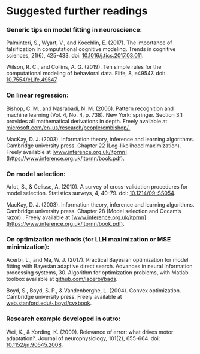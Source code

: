 # Suggested further readings 

### Generic tips on model fitting in neuroscience: 

Palminteri, S., Wyart, V., and Koechlin, E. (2017). The importance of falsification in computational cognitive modeling. Trends in cognitive sciences, 21(6), 425-433. doi: [10.1016/j.tics.2017.03.011](https://doi.org/10.1016/j.tics.2017.03.011).

Wilson, R. C., and Collins, A. G. (2019). Ten simple rules for the computational modeling of behavioral data. Elife, 8, e49547. doi: [10.7554/eLife.49547](https://doi.org/10.7554/eLife.49547).

### On linear regression: 

Bishop, C. M., and Nasrabadi, N. M. (2006). Pattern recognition and machine learning (Vol. 4, No. 4, p. 738). New York: springer. Section 3.1 provides all mathematical derivations in depth. Freely available at [microsoft.com/en-us/research/people/cmbishop/ ](https://www.microsoft.com/en-us/research/people/cmbishop/).

MacKay, D. J. (2003). Information theory, inference and learning algorithms. Cambridge university press. Chapter 22 (Log-likelihood maximization). Freely available at [www.inference.org.uk/itprnn](https://www.inference.org.uk/itprnn/book.pdf).

### On model selection: 

Arlot, S., & Celisse, A. (2010). A survey of cross-validation procedures for model selection. Statistics surveys, 4, 40-79. doi: [10.1214/09-SS054](https://doi.org/10.1214/09-SS054).

MacKay, D. J. (2003). Information theory, inference and learning algorithms. Cambridge university press. Chapter 28 (Model selection and Occam’s razor) . Freely available at [www.inference.org.uk/itprnn](https://www.inference.org.uk/itprnn/book.pdf).

### On optimization methods (for LLH maximization or MSE minimization): 

Acerbi, L., and Ma, W. J. (2017). Practical Bayesian optimization for model fitting with Bayesian adaptive direct search. Advances in neural information processing systems, 30. Algorithm for optimization problems, with Matlab toolbox available at [github.com/lacerbi/bads](https://github.com/lacerbi/bads).

Boyd, S., Boyd, S. P., & Vandenberghe, L. (2004). Convex optimization. Cambridge university press. Freely available at [web.stanford.edu/~boyd/cvxbook](https://web.stanford.edu/~boyd/cvxbook).

### Research example developed in outro:

Wei, K., & Kording, K. (2009). Relevance of error: what drives motor adaptation?. Journal of neurophysiology, 101(2), 655-664. doi: [10.1152/jn.90545.2008](https://doi.org/10.1152/jn.90545.2008).
